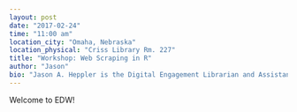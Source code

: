 ```yaml
---
layout: post 
date: "2017-02-24"
time: "11:00 am"
location_city: "Omaha, Nebraska"
location_physical: "Criss Library Rm. 227"
title: "Workshop: Web Scraping in R"
author: "Jason"
bio: "Jason A. Heppler is the Digital Engagement Librarian and Assistant Professor of History at the University of Nebraska at Omaha and a Researcher with Stanford University's Spatial History Project."
---
```

Welcome to EDW!
